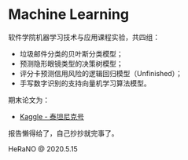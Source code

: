 # Machine Learning

软件学院机器学习技术与应用课程实验，共四组：

- 垃圾邮件分类的贝叶斯分类模型；
- 预测隐形眼镜类型的决策树模型；
- 评分卡预测信用风险的逻辑回归模型（Unfinished）；
- 手写数字识别的支持向量机学习算法模型。

期末论文为：

- [Kaggle - 泰坦尼克号](https://www.kaggle.com/c/titanic)

报告懒得给了，自己抄抄就完事了。

HeRaNO @ 2020.5.15

